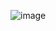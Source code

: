 ![image](https://user-images.githubusercontent.com/93741675/234451039-1956c3ac-3dab-4d90-9745-5d674a949697.png)
